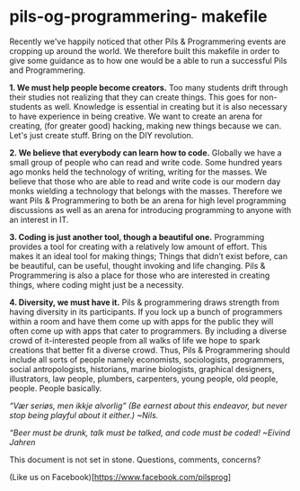 pils-og-programmering-	makefile
==============================

Recently we've happily noticed that other Pils & Programmering events are cropping up around the world. We therefore built this makefile in order to give some guidance as to how one would be a able to run a successful Pils and Programmering.

**1. We must help people become creators.** Too many students drift through their studies not realizing that they can create things. This goes for non-students as well. Knowledge is essential in creating but it is also necessary to have experience in being creative. We want to create an arena for creating, (for greater good) hacking, making new things because we can. Let's just create stuff. Bring on the DIY revolution. 

**2. We believe that everybody can learn how to code.** Globally we have a small group of people who can read and write code. Some hundred years ago monks held the technology of writing, writing for the masses. We believe that those who are able to read and write code is our modern day monks wielding a technology that belongs with the masses. Therefore we want Pils & Programmering to both be an arena for high level programming discussions as well as an arena for introducing programming to anyone with an interest in IT.

**3. Coding is just another tool, though a beautiful one.** Programming provides a tool for creating with a relatively low amount of effort. This makes it an ideal tool for making things; Things that didn’t exist before, can be beautiful, can be useful, thought invoking and life changing. Pils & Programmering is also a place for those who are interested in creating things, where coding might just be a necessity.

**4. Diversity, we must have it.** Pils & programmering draws strength from having diversity in its participants. If you lock up a bunch of programmers within a room and have them come up with apps for the public they will often come up with apps that cater to programmers. By including a diverse crowd of it-interested people from all walks of life we hope to spark creations that better fit a diverse crowd. Thus, Pils & Programmering should include all sorts of people namely economists, sociologists, programmers, social antropologists, historians, marine biologists, graphical designers, illustrators, law people, plumbers, carpenters, young people, old people, people. People basically. 

_“Vær seriøs, men ikkje alvorlig” (Be earnest about this endeavor, but never stop being playful about it either.) ~Nils._

_“Beer must be drunk, talk must be talked, and code must be coded! ~Eivind Jahren_ 

This document is not set in stone. Questions, comments, concerns? 

(Like us on Facebook)[https://www.facebook.com/pilsprog]